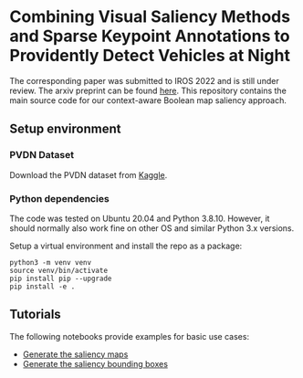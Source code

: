 # Combining Visual Saliency Methods and Sparse Keypoint Annotations to Providently Detect Vehicles at Night 

The corresponding paper was submitted to IROS 2022 and is still under review. The 
arxiv preprint can be found [here](https://arxiv.org/abs/2204.11535). This 
repository contains the main source code 
for our context-aware Boolean map saliency approach.

## Setup environment

### PVDN Dataset
Download the PVDN dataset from [Kaggle](https://www.kaggle.com/saralajew/provident-vehicle-detection-at-night-pvdn).

### Python dependencies
The code was tested on Ubuntu 20.04 and Python 3.8.10. However, it should normally 
also work fine on other OS and similar Python 3.x versions.

Setup a virtual environment and install the repo as a package:
```
python3 -m venv venv
source venv/bin/activate
pip install pip --upgrade
pip install -e .
```

## Tutorials
The following notebooks provide examples for basic use cases:
- [Generate the saliency maps](notebooks/generate_saliencymap_dataset.ipynb)
- [Generate the saliency bounding boxes](notebooks/generate_saliencybox_dataset.ipynb)